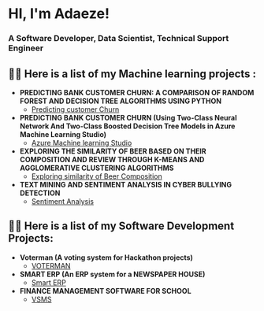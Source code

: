 <h1>HI, I'm Adaeze! <br/></h1><h3>A Software Developer, Data Scientist, Technical Support Engineer </h3>

<h2>👨‍💻 Here is a list of my Machine learning projects :</h2>

- <b>PREDICTING BANK CUSTOMER CHURN: A COMPARISON OF RANDOM FOREST AND DECISION TREE ALGORITHMS USING PYTHON </b>
  - [Predicting customer Churn](https://github.com/adaeze0/CustChurn)
- <b>PREDICTING BANK CUSTOMER CHURN (Using Two-Class Neural Network And Two-Class Boosted Decision Tree Models in Azure Machine Learning Studio)</b>
  - [Azure Machine learning Studio](#) 
- <b>EXPLORING THE SIMILARITY OF BEER BASED ON THEIR COMPOSITION AND REVIEW THROUGH K-MEANS AND AGGLOMERATIVE CLUSTERING ALGORITHMS</b>
  - [Exploring similarity of Beer Composition](https://github.com/adaeze0/BeerSimilarity)
- <b>TEXT MINING AND SENTIMENT ANALYSIS IN CYBER BULLYING DETECTION</b>
  - [Sentiment Analysis](https://github.com/adaeze0/sentimentAnalysis)


<h2>👨‍💻 Here is a list of my Software Development Projects:</h2>

- <b>Voterman (A voting system for Hackathon projects)</b>
  - [VOTERMAN](https://github.com/adaeze0/voterman/tree/master)
- <b>SMART ERP (An ERP system for a NEWSPAPER HOUSE)</b>
  - [Smart ERP](#)
- <b>FINANCE MANAGEMENT SOFTWARE FOR SCHOOL</b>
  - [VSMS](#)



